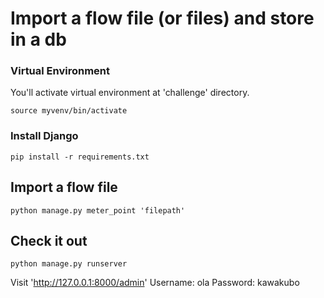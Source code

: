# Import a flow file (or files) and store in a db

### Virtual Environment

You'll activate virtual environment at 'challenge' directory.

```
source myvenv/bin/activate
```

### Install Django

```
pip install -r requirements.txt
```

## Import a flow file

```
python manage.py meter_point 'filepath'
```

## Check it out

```
python manage.py runserver
```

Visit 'http://127.0.0.1:8000/admin'
Username: ola
Password: kawakubo
